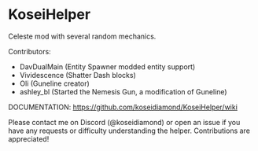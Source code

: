 # KoseiHelper
Celeste mod with several random mechanics.

Contributors:

- DavDualMain (Entity Spawner modded entity support)
- Vividescence (Shatter Dash blocks)
- Oli (Guneline creator)
- ashley_bl (Started the Nemesis Gun, a modification of Guneline)

DOCUMENTATION: https://github.com/koseidiamond/KoseiHelper/wiki

Please contact me on Discord (@koseidiamond) or open an issue if you have any requests or difficulty understanding the helper. Contributions are appreciated!
